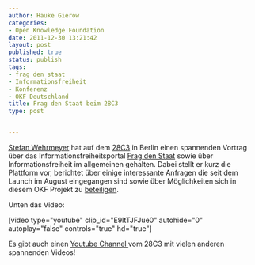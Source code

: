 ```yaml
---
author: Hauke Gierow
categories:
- Open Knowledge Foundation
date: 2011-12-30 13:21:42
layout: post
published: true
status: publish
tags:
- frag den staat
- Informationsfreiheit
- Konferenz
- OKF Deutschland
title: Frag den Staat beim 28C3
type: post


---
```


[Stefan Wehrmeyer](http://stefanwehrmeyer.com) hat auf dem [28C3](http://events.ccc.de/congress/2011/wiki/Welcome) in Berlin einen spannenden Vortrag über das Informationsfreiheitsportal [Frag den Staat](https://fragdenstaat.de/) sowie über Informationsfreiheit im allgemeinen gehalten. Dabei stellt er kurz die Plattform vor, berichtet über einige interessante Anfragen die seit dem Launch im August eingegangen sind sowie über Möglichkeiten sich in diesem OKF Projekt zu [beteiligen](/projekte/frag-den-staat/).

Unten das Video:

[video type="youtube" clip_id="E9ltTJFJue0" autohide="0" autoplay="false" controls="true" hd="true"] 

Es gibt auch einen [Youtube Channel ](http://www.youtube.com/playlist?list=PLE42F91D57F812DA5&feature=plcp)vom 28C3 mit vielen anderen spannenden Videos!